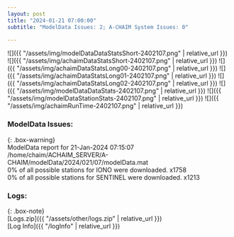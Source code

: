 ```yaml
---
layout: post
title: "2024-01-21 07:00:00"
subtitle: "ModelData Issues: 2; A-CHAIM System Issues: 0"

---
```


![]({{ "/assets/img/modelDataDataStatsShort-2402107.png" | relative_url }})
![]({{ "/assets/img/achaimDataStatsShort-2402107.png" | relative_url }})
![]({{ "/assets/img/achaimDataStatsLong00-2402107.png" | relative_url }})
![]({{ "/assets/img/achaimDataStatsLong01-2402107.png" | relative_url }})
![]({{ "/assets/img/achaimDataStatsLong02-2402107.png" | relative_url }})
![]({{ "/assets/img/modelDataDataStats-2402107.png" | relative_url }})
![]({{ "/assets/img/modelDataStationStats-2402107.png" | relative_url }})
![]({{ "/assets/img/achaimRunTime-2402107.png" | relative_url }})


### ModelData Issues:  
  
{: .box-warning}  
 ModelData report for 21-Jan-2024 07:15:07   
 /home/chaim/ACHAIM_SERVER/A-CHAIM/modelData/2024/021/07/modelData.mat   
 0% of all possible stations for IONO were downloaded. x1758   
 0% of all possible stations for SENTINEL were downloaded. x1213   
  


### Logs:  
  
{: .box-note}  
[Logs.zip]({{ "/assets/other/logs.zip" | relative_url }})  
[Log Info]({{ "/logInfo" | relative_url }})  
